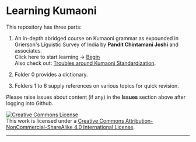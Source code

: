 # Learning Kumaoni
This repository has three parts:

1. An in-depth abridged course on Kumaoni grammar as expounded in Grierson's Liguistic Survey of India by <b>Pandit Chintamani Joshi</b> and associates. <br>
Click here to start learning -> [Begin](/major/1_VowelTypes.md) <br>
Also check out: [Troubles around Kumaoni Standardization](/TroublingDilemma.md).

2. Folder 0 provides a dictionary. 

3. Folders 1 to 6 supply references on various topics for quick revision.

Please raise issues about content (if any) in the **Issues** section above after logging into Github.

<a rel="license" href="http://creativecommons.org/licenses/by-nc-sa/4.0/"><img alt="Creative Commons License" style="border-width:0" src="https://i.creativecommons.org/l/by-nc-sa/4.0/88x31.png" /></a><br />This work is licensed under a <a rel="license" href="http://creativecommons.org/licenses/by-nc-sa/4.0/">Creative Commons Attribution-NonCommercial-ShareAlike 4.0 International License</a>.

---